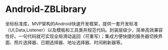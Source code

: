 # Android-ZBLibrary
坐标标准库，MVP架构的Android快速开发框架，提供一套开发标准（UI,Data,Listener）以及模板和工具类并规范代码。封装层级少，简单高效兼容性好。一句代码就可实现全局滑动返回（可重写）；集成方便快捷的服务器切换界面、照片选择器、日期选择器、地址选择器、时间刷新器等。
